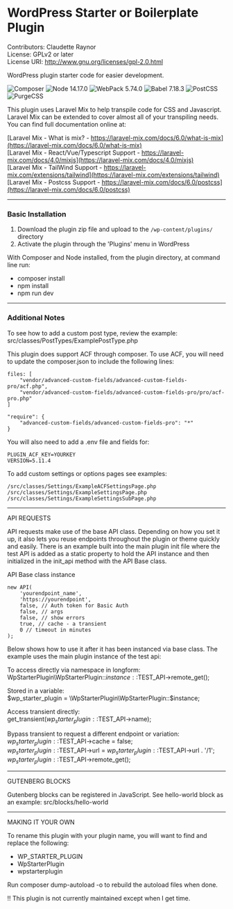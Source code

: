 # WordPress Starter or Boilerplate Plugin
Contributors: Claudette Raynor \
License: GPLv2 or later \
License URI: http://www.gnu.org/licenses/gpl-2.0.html

WordPress plugin starter code for easier development.

![Composer](https://img.shields.io/badge/Composer-brightgreen)
![Node 14.17.0](https://img.shields.io/badge/Node-14.17.0-brightgreen)
![WebPack 5.74.0](https://img.shields.io/badge/WebPack-5.74.0-brightgreen)
![Babel 7.18.3](https://img.shields.io/badge/Babel-7.18.3-brightgreen)
![PostCSS](https://img.shields.io/badge/PostCSS-brightgreen)
![PurgeCSS](https://img.shields.io/badge/PurgeCSS-brightgreen)

This plugin uses Laravel Mix to help transpile code for CSS and Javascript. Laravel Mix can be extended to cover almost all of your transpiling needs. You can find full documentation online at: 

[Laravel Mix - What is mix? - https://laravel-mix.com/docs/6.0/what-is-mix](https://laravel-mix.com/docs/6.0/what-is-mix) \
[Laravel Mix - React/Vue/Typescript Support - https://laravel-mix.com/docs/4.0/mixjs](https://laravel-mix.com/docs/4.0/mixjs) \
[Laravel Mix - TailWind Support - https://laravel-mix.com/extensions/tailwind](https://laravel-mix.com/extensions/tailwind) \
[Laravel Mix - Postcss Support - https://laravel-mix.com/docs/6.0/postcss](https://laravel-mix.com/docs/6.0/postcss) 

---
### Basic Installation
1. Download the plugin zip file and upload to the `/wp-content/plugins/` directory
2. Activate the plugin through the 'Plugins' menu in WordPress

With Composer and Node installed, from the plugin directory, at command line run: 
- composer install
- npm install
- npm run dev 

---
### Additional Notes

To see how to add a custom post type, review the example: src/classes/PostTypes/ExamplePostType.php

This plugin does support ACF through composer. To use ACF, you will need to update the composer.json to include the following lines: 

```
files: [
	"vendor/advanced-custom-fields/advanced-custom-fields-pro/acf.php",
	"vendor/advanced-custom-fields/advanced-custom-fields-pro/pro/acf-pro.php"
]

"require": {
	"advanced-custom-fields/advanced-custom-fields-pro": "*"
}
```

You will also need to add a .env file and fields for: 
```
PLUGIN_ACF_KEY=YOURKEY
VERSION=5.11.4
```

To add custom settings or options pages see examples:
```
/src/classes/Settings/ExampleACFSettingsPage.php
/src/classes/Settings/ExampleSettingsPage.php
/src/classes/Settings/ExampleSettingsSubPage.php
```

------------
API REQUESTS

API requests make use of the base API class. Depending on how you set it up, it also lets you reuse endpoints throughout the plugin or theme quickly and easily. There is an example built into the main plugin init file where the test API is added as a static property to hold the API instance and then initialized in the init_api method with the API Base class.

API Base class instance

```
new API(
    'yourendpoint_name',
    'https://yourendpoint',
    false, // Auth token for Basic Auth 
    false, // args 
    false, // show errors
    true, // cache - a transient
    0 // timeout in minutes
);
```

Below shows how to use it after it has been instanced via base class. The example uses the main plugin instance of the test api: 

To access directly via namespace in longform:\
WpStarterPlugin\WpStarterPlugin::$instance::$TEST_API->remote_get();

Stored in a variable:\
$wp_starter_plugin = \WpStarterPlugin\WpStarterPlugin::$instance;

Access transient directly:\
get_transient($wp_starter_plugin::$TEST_API->name);

Bypass transient to request a different endpoint or variation:\
$wp_starter_plugin::$TEST_API->cache = false; \
$wp_starter_plugin::$TEST_API->url = $wp_starter_plugin::$TEST_API->url . '/1'; \
$wp_starter_plugin::$TEST_API->remote_get();

----------------
GUTENBERG BLOCKS 

Gutenberg blocks can be registered in JavaScript. See hello-world block as an example: src/blocks/hello-world

------------------
MAKING IT YOUR OWN

To rename this plugin with your plugin name, you will want to find and replace the following: 
- WP_STARTER_PLUGIN
- WpStarterPlugin
- wpstarterplugin

Run composer dump-autoload -o to rebuild the autoload files when done.

!! This plugin is not currently maintained except when I get time.
